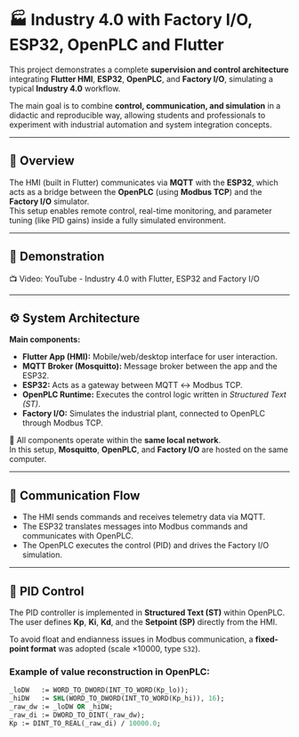 # 🏭 Industry 4.0 with Factory I/O, ESP32, OpenPLC and Flutter

This project demonstrates a complete **supervision and control architecture** integrating **Flutter HMI**, **ESP32**, **OpenPLC**, and **Factory I/O**, simulating a typical **Industry 4.0** workflow.  

The main goal is to combine **control, communication, and simulation** in a didactic and reproducible way, allowing students and professionals to experiment with industrial automation and system integration concepts.

---

## 🚀 Overview

The HMI (built in Flutter) communicates via **MQTT** with the **ESP32**, which acts as a bridge between the **OpenPLC** (using **Modbus TCP**) and the **Factory I/O** simulator.  
This setup enables remote control, real-time monitoring, and parameter tuning (like PID gains) inside a fully simulated environment.

---

## 🎥 Demonstration

📺 Video: YouTube - Industry 4.0 with Flutter, ESP32 and Factory I/O

---

## ⚙️ System Architecture

**Main components:**
- **Flutter App (HMI):** Mobile/web/desktop interface for user interaction.  
- **MQTT Broker (Mosquitto):** Message broker between the app and the ESP32.  
- **ESP32:** Acts as a gateway between MQTT ↔ Modbus TCP.  
- **OpenPLC Runtime:** Executes the control logic written in *Structured Text (ST)*.  
- **Factory I/O:** Simulates the industrial plant, connected to OpenPLC through Modbus TCP.

📡 All components operate within the **same local network**.  
In this setup, **Mosquitto**, **OpenPLC**, and **Factory I/O** are hosted on the same computer.

---

## 🧩 Communication Flow


- The HMI sends commands and receives telemetry data via MQTT.  
- The ESP32 translates messages into Modbus commands and communicates with OpenPLC.  
- The OpenPLC executes the control (PID) and drives the Factory I/O simulation.

---

## 🧠 PID Control

The PID controller is implemented in **Structured Text (ST)** within OpenPLC.  
The user defines **Kp**, **Ki**, **Kd**, and the **Setpoint (SP)** directly from the HMI.  

To avoid float and endianness issues in Modbus communication, a **fixed-point format** was adopted (scale ×10000, type `S32`).

### Example of value reconstruction in OpenPLC:
```pascal
_loDW   := WORD_TO_DWORD(INT_TO_WORD(Kp_lo));
_hiDW   := SHL(WORD_TO_DWORD(INT_TO_WORD(Kp_hi)), 16);
_raw_dw := _loDW OR _hiDW;
_raw_di := DWORD_TO_DINT(_raw_dw);
Kp := DINT_TO_REAL(_raw_di) / 10000.0;
